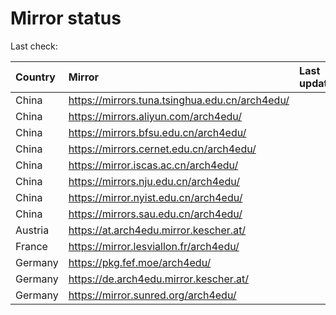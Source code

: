 <script src="./time.js"></script>
# Mirror status
Last check: <script type="text/javascript">localize(1711577919.4916914);</script>

|Country|Mirror|Last update|
|:------|:-----|:----------|
|China|https://mirrors.tuna.tsinghua.edu.cn/arch4edu/|<script type="text/javascript">localize(1711564439);</script>|
|China|https://mirrors.aliyun.com/arch4edu/|<script type="text/javascript">localize(1711564439);</script>|
|China|https://mirrors.bfsu.edu.cn/arch4edu/|<script type="text/javascript">localize(1711521328);</script>|
|China|https://mirrors.cernet.edu.cn/arch4edu/|<script type="text/javascript">localize(1711564231);</script>|
|China|https://mirror.iscas.ac.cn/arch4edu/|<script type="text/javascript">localize(1711564231);</script>|
|China|https://mirrors.nju.edu.cn/arch4edu/|<script type="text/javascript">localize(1711478050);</script>|
|China|https://mirror.nyist.edu.cn/arch4edu/|<script type="text/javascript">localize(1711564439);</script>|
|China|https://mirrors.sau.edu.cn/arch4edu/|<script type="text/javascript">localize(1711564439);</script>|
|Austria|https://at.arch4edu.mirror.kescher.at/|<script type="text/javascript">localize(1711564439);</script>|
|France|https://mirror.lesviallon.fr/arch4edu/|<script type="text/javascript">localize(1711478050);</script>|
|Germany|https://pkg.fef.moe/arch4edu/|<script type="text/javascript">localize(1711564439);</script>|
|Germany|https://de.arch4edu.mirror.kescher.at/|<script type="text/javascript">localize(1711564439);</script>|
|Germany|https://mirror.sunred.org/arch4edu/|<script type="text/javascript">localize(1711564439);</script>|

<script src="./tablefilter/tablefilter.js"></script>
<script src="./table.js"></script>